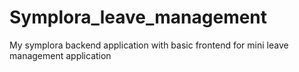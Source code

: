 # Symplora_leave_management
My symplora backend application with basic frontend for mini leave management application
